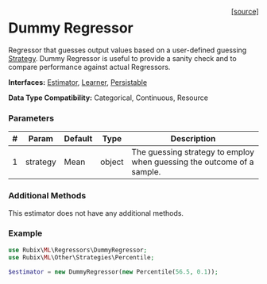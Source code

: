 <span style="float:right;"><a href="https://github.com/RubixML/RubixML/blob/master/src/Regressors/DummyRegressor.php">[source]</a></span>

# Dummy Regressor
Regressor that guesses output values based on a user-defined guessing [Strategy](../other/strategies/api.md). Dummy Regressor is useful to provide a sanity check and to compare performance against actual Regressors.

**Interfaces:** [Estimator](../estimator.md), [Learner](../learner.md), [Persistable](../persistable.md)

**Data Type Compatibility:** Categorical, Continuous, Resource

### Parameters
| # | Param | Default | Type | Description |
|---|---|---|---|---|
| 1 | strategy | Mean | object | The guessing strategy to employ when guessing the outcome of a sample. |

### Additional Methods
This estimator does not have any additional methods.

### Example
```php
use Rubix\ML\Regressors\DummyRegressor;
use Rubix\ML\Other\Strategies\Percentile;

$estimator = new DummyRegressor(new Percentile(56.5, 0.1));
```
